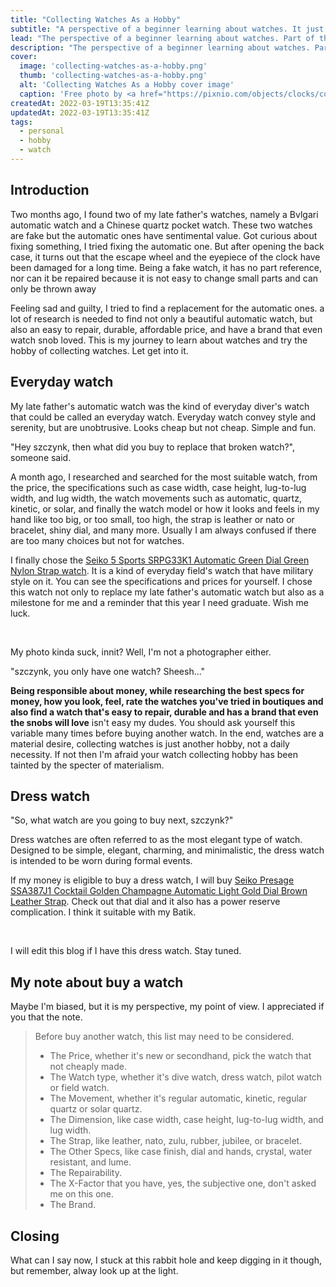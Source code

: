 ```yaml
---
title: "Collecting Watches As a Hobby"
subtitle: "A perspective of a beginner learning about watches. It just gorgeous having an accessory that you know all about."
lead: "The perspective of a beginner learning about watches. Part of the reason was wanting to be able to repair my father's watch myself and the other reasons was it just gorgeous having an accessory that you know all about."
description: "The perspective of a beginner learning about watches. Part of the reason was wanting to be able to repair my father's watch myself and the other reasons was it just gorgeous having an accessory that you know all about."
cover:
  image: 'collecting-watches-as-a-hobby.png'
  thumb: 'collecting-watches-as-a-hobby.png'
  alt: 'Collecting Watches As a Hobby cover image'
  caption: 'Free photo by <a href="https://pixnio.com/objects/clocks/collection-fashion-hand-luxury-man-watches#">pixnio</a>'
createdAt: 2022-03-19T13:35:41Z
updatedAt: 2022-03-19T13:35:41Z
tags:
  - personal
  - hobby
  - watch
---
```


## Introduction

Two months ago, I found two of my late father's watches, namely a Bvlgari automatic watch and a Chinese quartz pocket watch. These two watches are fake but the automatic ones have sentimental value. Got curious about fixing something, I tried fixing the automatic one. But after opening the back case, it turns out that the escape wheel and the eyepiece of the clock have been damaged for a long time. Being a fake watch, it has no part reference, nor can it be repaired because it is not easy to change small parts and can only be thrown away

Feeling sad and guilty, I tried to find a replacement for the automatic ones. a lot of research is needed to find not only a beautiful automatic watch, but also an easy to repair, durable, affordable price, and have a brand that even watch snob loved. This is my journey to learn about watches and try the hobby of collecting watches. Let get into it.

## Everyday watch

My late father's automatic watch was the kind of everyday diver's watch that could be called an everyday watch. Everyday watch convey style and serenity, but are unobtrusive. Looks cheap but not cheap. Simple and fun.

"Hey szczynk, then what did you buy to replace that broken watch?", someone said.

A month ago, I researched and searched for the most suitable watch, from the price, the specifications such as case width, case height, lug-to-lug width, and lug width, the watch movements such as automatic, quartz, kinetic, or solar, and finally the watch model or how it looks and feels in my hand like too big, or too small, too high, the strap is leather or nato or bracelet, shiny dial, and many more. Usually I am always confused if there are too many choices but not for watches.

I finally chose the [Seiko 5 Sports SRPG33K1 Automatic Green Dial Green Nylon Strap watch](https://www.seikowatches.com/global-en/products/5sports/srpg33k1). It is a kind of everyday field's watch that have military style on it. You can see the specifications and prices for yourself. I chose this watch not only to replace my late father's automatic watch but also as a milestone for me and a reminder that this year I need graduate. Wish me luck.

&#x200B;<DynamicImg filename="IMG20220319190646.png" class="block" />

My photo kinda suck, innit? Well, I'm not a photographer either.

"szczynk, you only have one watch? Sheesh..."

**Being responsible about money, while researching the best specs for money, how you look, feel, rate the watches you've tried in boutiques and also find a watch that's easy to repair, durable and has a brand that even the snobs will love** isn't easy my dudes. You should ask yourself this variable many times before buying another watch. In the end, watches are a material desire, collecting watches is just another hobby, not a daily necessity. If not then I'm afraid your watch collecting hobby has been tainted by the specter of materialism.

## Dress watch

"So, what watch are you going to buy next, szczynk?"

Dress watches are often referred to as the most elegant type of watch. Designed to be simple, elegant, charming, and minimalistic, the dress watch is intended to be worn during formal events.

If my money is eligible to buy a dress watch, I will buy [Seiko Presage SSA387J1 Cocktail Golden Champagne Automatic Light Gold Dial Brown Leather Strap](https://www.seikowatches.com/global-en/products/presage/ssa387j1). Check out that dial and it also has a power reserve complication. I think it suitable with my Batik.

&#x200B;<DynamicImg filename="SSA387J1.png" class="block" />

I will edit this blog if I have this dress watch. Stay tuned.

## My note about buy a watch

Maybe I'm biased, but it is my perspective, my point of view. I appreciated if you that the note.

><NoteBlockquote></NoteBlockquote>
>Before buy another watch, this list may need to be considered.
>
> - The Price, whether it's new or secondhand, pick the watch that not cheaply made.
> - The Watch type, whether it's dive watch, dress watch, pilot watch or field watch.
> - The Movement, whether it's regular automatic, kinetic, regular quartz or solar quartz.
> - The Dimension, like case width, case height, lug-to-lug width, and lug width.
> - The Strap, like leather, nato, zulu, rubber, jubilee, or bracelet.
> - The Other Specs, like case finish, dial and hands, crystal, water resistant, and lume.
> - The Repairability.
> - The X-Factor that you have, yes, the subjective one, don't asked me on this one.
> - The Brand.

## Closing

What can I say now, I stuck at this rabbit hole and keep digging in it though, but remember, alway look up at the light.
